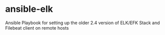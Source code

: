 ansible-elk
===========
Ansible Playbook for setting up the older 2.4 version of ELK/EFK Stack and Filebeat client on remote hosts
